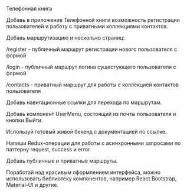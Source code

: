 Телефонная книга

Добавь в приложение Телефонной книги возможность регистрации пользователей и
работу с приватными коллекциями контактов.

Добавь маршрутизацию и несколько страниц:

/register - публичный маршрут регистрации нового пользователя с формой

/login - публичный маршрут логина сущестующего пользователя с формой

/contacts - приватный маршрут для работы с коллекцией контактов пользователя

Добавь навигационные ссылки для перехода по маршрутам.

Добавь компонент UserMenu, состоящий из почты пользователя и кнопки Выйти.

Используй готовый живой бекенд с документацией по ссылке.

Напиши Redux-операции для работы с асинхронными запросами по паттерну request,
success и error.

Добавь публичные и приватные маршруты.

Поработай над красивым оформлением интерфейса, можно использовать библиотеку
компонентов, например React Bootstrap, Material-UI и другие.
